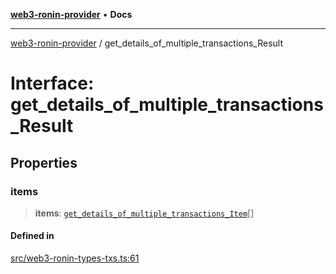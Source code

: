 [**web3-ronin-provider**](../README.md) • **Docs**

***

[web3-ronin-provider](../globals.md) / get\_details\_of\_multiple\_transactions\_Result

# Interface: get\_details\_of\_multiple\_transactions\_Result

## Properties

### items

> **items**: [`get_details_of_multiple_transactions_Item`](get_details_of_multiple_transactions_Item.md)[]

#### Defined in

[src/web3-ronin-types-txs.ts:61](https://github.com/chuacw/web3-ronin-provider/blob/5334d3e4a39d6911ce4028a880b09b3429564837/src/web3-ronin-types-txs.ts#L61)
